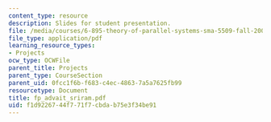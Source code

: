 ```yaml
---
content_type: resource
description: Slides for student presentation.
file: /media/courses/6-895-theory-of-parallel-systems-sma-5509-fall-2003/f1d9226744f771f7cbdab75e3f34be91_fp_advait_sriram.pdf
file_type: application/pdf
learning_resource_types:
- Projects
ocw_type: OCWFile
parent_title: Projects
parent_type: CourseSection
parent_uid: 0fcc1f6b-f683-c4ec-4863-7a5a7625fb99
resourcetype: Document
title: fp_advait_sriram.pdf
uid: f1d92267-44f7-71f7-cbda-b75e3f34be91
---
```

